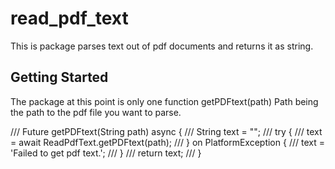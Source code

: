 # read_pdf_text

This is package parses text out of pdf documents and returns it as string.

## Getting Started

The package at this point is only one function getPDFtext(path)
Path being the path to the pdf file you want to parse.

/// Future<String> getPDFtext(String path) async {
///   String text = "";
///  try { 
///   text = await ReadPdfText.getPDFtext(path);
///   } on PlatformException {
///    text = 'Failed to get pdf text.';
///  }
///   return text;
///  }

